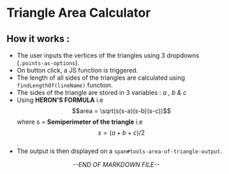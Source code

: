 # Triangle Area Calculator
## How it works : 
- The user inputs the vertices of the triangles using 3 dropdowns (`.points-as-options`).
- On button click, a JS function is triggered.
- The length of all sides of the triangles are calculated using `findLengthOf(lineName)` function.
- The sides of the triangle are stored in 3 variables : *a , b & c*
- Using **HERON'S FORMULA** i.e $$area = \sqrt(s(s-a)(s-b)(s-c))$$ where s = **Semiperimeter of the triangle** i.e $$s = (a + b + c)/2$$.
- The output is then displayed on a `span#tools-area-of-triangle-output`.

<div align="center"><i>--END OF MARKDOWN FILE--</i></div>
